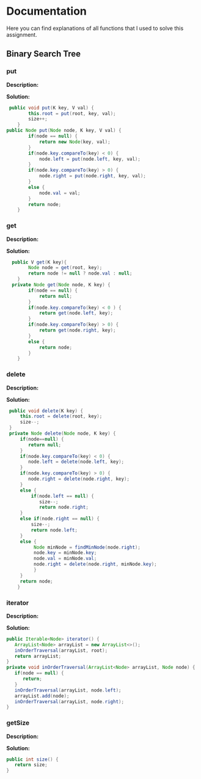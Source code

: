 # Documentation 

Here you can find explanations of all functions that I used to solve this assignment.

## Binary Search Tree

### put

**Description:** 

**Solution:** 

```java
 public void put(K key, V val) {
        this.root = put(root, key, val);
        size++;
    }
public Node put(Node node, K key, V val) {
        if(node == null) {
            return new Node(key, val);
        }
        if(node.key.compareTo(key) < 0) {
            node.left = put(node.left, key, val);
        }
        if(node.key.compareTo(key) > 0) {
            node.right = put(node.right, key, val);
        }
        else {
            node.val = val;
        }
        return node;
    }
```

### get

**Description:** 

**Solution:** 

```java
  public V get(K key){
        Node node = get(root, key);
        return node != null ? node.val : null;
    }
  private Node get(Node node, K key) {
        if(node == null) {
            return null;
        }
        if(node.key.compareTo(key) < 0 ) {
            return get(node.left, key);
        }
        if(node.key.compareTo(key) > 0) {
            return get(node.right, key);
        }
        else {
            return node;
        }
    }
```

### delete

**Description:** 

**Solution:** 

```java
 public void delete(K key) {
     this.root = delete(root, key);
     size--;
 }
 private Node delete(Node node, K key) {
     if(node==null) {
        return null;
     }
     if(node.key.compareTo(key) < 0) {
        node.left = delete(node.left, key);
     }
     if(node.key.compareTo(key) > 0) {
        node.right = delete(node.right, key);
     }
     else {
         if(node.left == null) {
            size--;
            return node.right;
     }
     else if(node.right == null) {
         size--;
         return node.left;
     }
     else {
          Node minNode = findMinNode(node.right);
          node.key = minNode.key;
          node.val = minNode.val;
          node.right = delete(node.right, minNode.key);
          }
     }
     return node;
    }
```

### iterator

**Description:** 

**Solution:** 

```java
public Iterable<Node> iterator() {
   ArrayList<Node> arrayList = new ArrayList<>();
   inOrderTraversal(arrayList, root);
   return arrayList;
}
private void inOrderTraversal(ArrayList<Node> arrayList, Node node) {
   if(node == null) {
      return;
   }
   inOrderTraversal(arrayList, node.left);
   arrayList.add(node);
   inOrderTraversal(arrayList, node.right);
}
```

### getSize

**Description:** 

**Solution:** 

```java
public int size() {
   return size;
}
```



